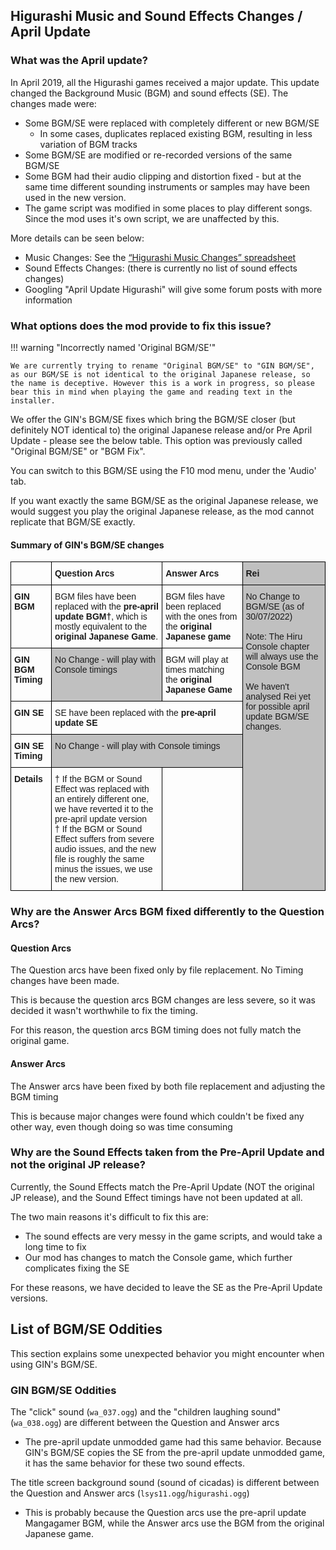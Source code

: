 
## Higurashi Music and Sound Effects Changes / April Update

### What was the April update?

In April 2019, all the Higurashi games received a major update. This update changed the Background Music (BGM) and sound effects (SE). The changes made were:

- Some BGM/SE were replaced with completely different or new BGM/SE
  - In some cases, duplicates replaced existing BGM, resulting in less variation of BGM tracks
- Some BGM/SE are modified or re-recorded versions of the same BGM/SE
- Some BGM had their audio clipping and distortion fixed - but at the same time different sounding instruments or samples may have been used in the new version.
- The game script was modified in some places to play different songs. Since the mod uses it's own script, we are unaffected by this.

More details can be seen below:

- Music Changes: See the [“Higurashi Music Changes” spreadsheet](https://docs.google.com/spreadsheets/d/1c4Ou9ssNuTAsxJozD0nnc-fzfaIwAdk30F2JhhQGmw4/edit?usp=sharing)
- Sound Effects Changes: (there is currently no list of sound effects changes)
- Googling "April Update Higurashi" will give some forum posts with more information

### What options does the mod provide to fix this issue?

!!! warning "Incorrectly named 'Original BGM/SE'"

    We are currently trying to rename "Original BGM/SE" to "GIN BGM/SE", as our BGM/SE is not identical to the original Japanese release, so the name is deceptive. However this is a work in progress, so please bear this in mind when playing the game and reading text in the installer.

We offer the GIN's BGM/SE fixes which bring the BGM/SE closer (but definitely NOT identical to) the original Japanese release and/or Pre April Update - please see the below table. This option was previously called "Original BGM/SE" or "BGM Fix".

You can switch to this BGM/SE using the F10 mod menu, under the 'Audio' tab.

If you want exactly the same BGM/SE as the original Japanese release, we would suggest you play the original Japanese release, as the mod cannot replicate that BGM/SE exactly.

#### Summary of GIN's BGM/SE changes

<style type="text/css">
.tg  {border-collapse:collapse;border-spacing:0;}
.tg td{border-color:black;border-style:solid;border-width:1px;font-family:Arial, sans-serif;font-size:14px;
  overflow:hidden;padding:10px 5px;word-break:normal;}
.tg th{border-color:black;border-style:solid;border-width:1px;font-family:Arial, sans-serif;font-size:14px;
  font-weight: bold;overflow:hidden;padding:10px 5px;word-break:normal;}
.tg .tg-0lax{text-align:left;vertical-align:top}
.tg .tg-bold{text-align:left;vertical-align:top;font-weight: bold}
.tg .tg-y6fn{background-color:#c0c0c0;text-align:left;vertical-align:top}
</style>
<table class="tg">
<thead>
  <tr>
    <th class="tg-0lax"></th>
    <th class="tg-0lax">Question Arcs</th>
    <th class="tg-0lax">Answer Arcs</th>
    <th class="tg-y6fn">Rei</th>
  </tr>
</thead>
<tbody>
  <tr>
    <td class="tg-bold">GIN BGM</td>
    <td class="tg-0lax">BGM files have been replaced with the <strong>pre-april update BGM†</strong>, which is mostly equivalent to the <strong>original Japanese Game</strong>.</td>
    <td class="tg-0lax">BGM files have been replaced with the ones from the <strong>original Japanese game</strong></td>
    <td class="tg-y6fn" rowspan="5">No Change to BGM/SE (as of 30/07/2022)<br><br>
      Note: The Hiru Console chapter will always use the Console BGM<br><br>
      We haven't analysed Rei yet for possible april update BGM/SE changes.
    </td>
  </tr>
  <tr>
    <td class="tg-bold">GIN BGM Timing<br></td>
    <td class="tg-y6fn">No Change - will play with Console timings</td>
    <td class="tg-0lax">BGM will play at times matching the <strong>original Japanese Game<strong></td>
  </tr>
  <tr>
    <td class="tg-bold">GIN SE</td>
    <td class="tg-0lax" colspan="2">SE have been replaced with the <strong>pre-april update SE</strong></td>
  </tr>
  <tr>
    <td class="tg-bold">GIN SE Timing</td>
    <td class="tg-y6fn" colspan="2">No Change - will play with Console timings</td>
  </tr>
  <tr>
    <td class="tg-bold">Details</td>
    <td class="tg-0lax">† If the BGM or Sound Effect was replaced with an entirely different one, we have reverted it to the pre-april update version<br>
      † If the BGM or Sound Effect suffers from severe audio issues, and the new file is roughly the same minus the issues, we use the new version.</td>
    <td class="tg-0lax"></td>
  </tr>
</tbody>
</table>

### Why are the Answer Arcs BGM fixed differently to the Question Arcs?

#### Question Arcs

The Question arcs have been fixed only by file replacement. No Timing changes have been made.

This is because the question arcs BGM changes are less severe, so it was decided it wasn't worthwhile to fix the timing.

For this reason, the question arcs BGM timing does not fully match the original game.

#### Answer Arcs

The Answer arcs have been fixed by both file replacement and adjusting the BGM timing

This is because major changes were found which couldn't be fixed any other way, even though doing so was time consuming 

### Why are the Sound Effects taken from the Pre-April Update and not the original JP release?

Currently, the Sound Effects match the Pre-April Update (NOT the original JP release), and the Sound Effect timings have not been updated at all.

The two main reasons it's difficult to fix this are:

- The sound effects are very messy in the game scripts, and would take a long time to fix
- Our mod has changes to match the Console game, which further complicates fixing the SE

For these reasons, we have decided to leave the SE as the Pre-April Update versions.

## List of BGM/SE Oddities

This section explains some unexpected behavior you might encounter when using GIN's BGM/SE.

### GIN BGM/SE Oddities

The "click" sound (`wa_037.ogg`) and the "children laughing sound" (`wa_038.ogg`) are different between the Question and Answer arcs

- The pre-april update unmodded game had this same behavior. Because GIN's BGM/SE copies the SE from the pre-april update unmodded game, it has the same behavior for these two sound effects.

The title screen background sound (sound of cicadas) is different between the Question  and Answer arcs (`lsys11.ogg`/`higurashi.ogg`)

- This is probably because the Question arcs use the pre-april update Mangagamer BGM, while the Answer arcs use the BGM from the original Japanese game.

